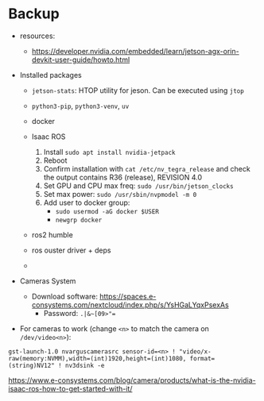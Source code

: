 # Backup
- resources:

  - https://developer.nvidia.com/embedded/learn/jetson-agx-orin-devkit-user-guide/howto.html

- Installed packages

  - `jetson-stats`: HTOP utility for jeson. Can be executed using `jtop`
  - `python3-pip`, `python3-venv`, `uv`

  - docker

  - Isaac ROS

    1. Install `sudo apt install nvidia-jetpack`
    2. Reboot
    3. Confirm installation with `cat /etc/nv_tegra_release` and check the output contains R36 (release), REVISION 4.0
    4. Set GPU and CPU max freq: `sudo /usr/bin/jetson_clocks`
    5. Set max power: `sudo /usr/sbin/nvpmodel -m 0`
    6. Add user to docker group:
       - `sudo usermod -aG docker $USER`
       - `newgrp docker`

  - ros2 humble
  - ros ouster driver + deps
  -

- Cameras System
  - Download software: https://spaces.e-consystems.com/nextcloud/index.php/s/YsHGaLYqxPsexAs
    - Password: `.|&~[09>"=`
- For cameras to work (change `<n>` to match the camera on `/dev/video<n>`):

```
gst-launch-1.0 nvarguscamerasrc sensor-id=<n> ! "video/x-raw(memory:NVMM),width=(int)1920,height=(int)1080, format=(string)NV12" ! nv3dsink -e
```

https://www.e-consystems.com/blog/camera/products/what-is-the-nvidia-isaac-ros-how-to-get-started-with-it/

